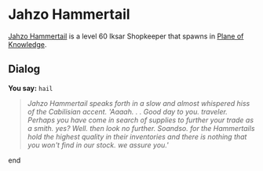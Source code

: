 # Jahzo Hammertail



[Jahzo Hammertail](/npc/202073) is a level 60 Iksar Shopkeeper that spawns in [Plane of Knowledge](/zone/202).





## Dialog


**You say:** `hail`




>*Jahzo Hammertail speaks forth in a slow and almost whispered hiss of the Cabilisian accent. 'Aaaah. . . Good day to you. traveler. Perhaps you have come in search of supplies to further your trade as a smith. yes? Well. then look no further. Soandso. for the Hammertails hold the highest quality in their inventories and there is nothing that you won't find in our stock. we assure you.'*

end

